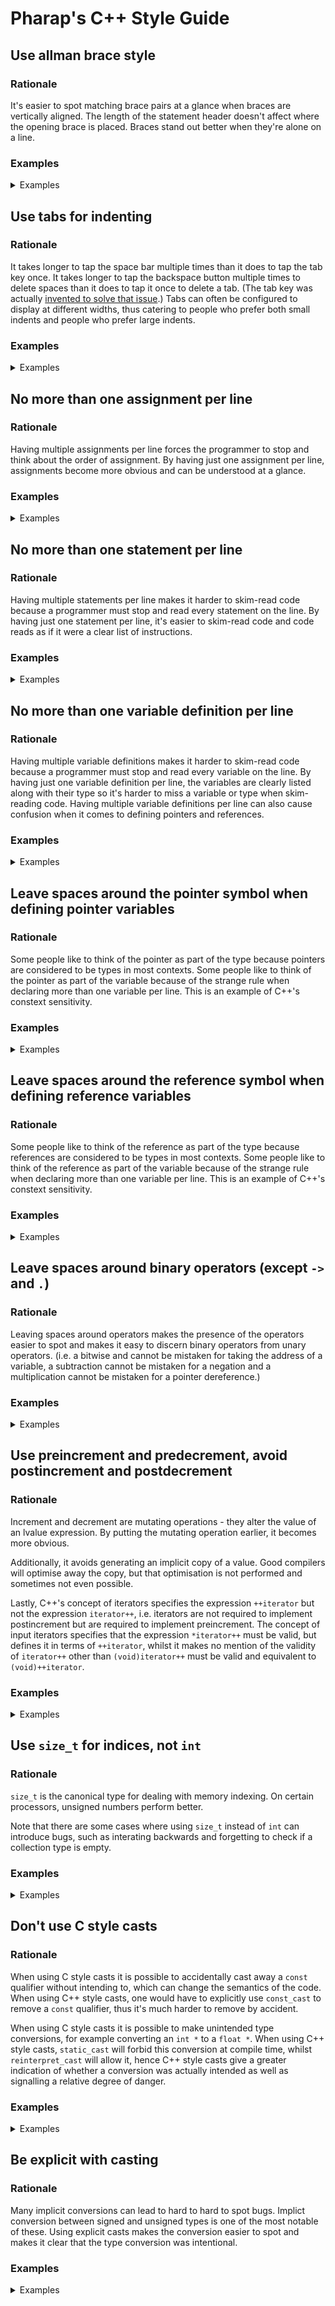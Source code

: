 # Pharap's C++ Style Guide

## Use allman brace style

### Rationale

It's easier to spot matching brace pairs at a glance when braces are vertically aligned.
The length of the statement header doesn't affect where the opening brace is placed.
Braces stand out better when they're alone on a line.

### Examples

<details><summary>Examples</summary>
<p>
**Good**
```cpp
int main(void)
{
	const auto integers = std::make_array(3, 5, 7, 9);
	
	int total = 0;
	
	for(size_t i = 0; i < integers.size(); ++i)
	{
		total += integers[i];
		if(integers[i] > 5)
			std::cout << integers[i] << '\n';
	}
	
	std::cout << total;
}
```

**Bad**
```cpp
int main(void) {
	const auto integers = std::make_array(3, 5, 7, 9);
	
	int total = 0;
	
	for(size_t i = 0; i < integers.size(); ++i) {
		total += integers[i];
		if(integers[i] > 5)
			std::cout << integers[i] << '\n';
	}
	
	std::cout << total;
}
```

**Bad**
```cpp
int main(void)
{ const auto integers = std::make_array(3, 5, 7, 9);
	
	int total = 0;
	
	for(size_t i = 0; i < integers.size(); ++i)
	{ total += integers[i];
		if(integers[i] > 5)
			std::cout << integers[i] << '\n';
	}
	
	std::cout << total;
}
```

**Bad**
```cpp
int main(void)
{
	const auto integers = std::make_array(3, 5, 7, 9);
	
	int total = 0;
	
	for(size_t i = 0; i < integers.size(); ++i)
	{
		total += integers[i];
		if(integers[i] > 5)
			std::cout << integers[i] << '\n'; }
	
	std::cout << total; }
```
</p>
</details>

## Use tabs for indenting

### Rationale

It takes longer to tap the space bar multiple times than it does to tap the tab key once.
It takes longer to tap the backspace button multiple times to delete spaces than it does to tap it once to delete a tab.
(The tab key was actually [invented to solve that issue](https://en.wikipedia.org/wiki/Tab_key#History).)
Tabs can often be configured to display at different widths, thus catering to people who prefer both small indents and people who prefer large indents.

### Examples

<details><summary>Examples</summary>
<p>
**Good**
```cpp
int main(void)
{
	const auto integers = std::make_array(3, 5, 7, 9);
	
	int total = 0;
	
	for(size_t i = 0; i < integers.size(); ++i)
	{
		total += integers[i];
		if(integers[i] > 5)
			std::cout << integers[i] << '\n';
	}
	
	std::cout << total;
}
```

**Bad**
```cpp
int main(void)
{
    const auto integers = std::make_array(3, 5, 7, 9);
    
    int total = 0;
    
    for(size_t i = 0; i < integers.size(); ++i)
    {
        total += integers[i];
        if(integers[i] > 5)
            std::cout << integers[i] << '\n';
    }
    
    std::cout << total;
}
```


**Bad**
```cpp
int main(void)
{
  const auto integers = std::make_array(3, 5, 7, 9);
  
  int total = 0;
  
  for(size_t i = 0; i < integers.size(); ++i)
  {
    total += integers[i];
    if(integers[i] > 5)
      std::cout << integers[i] << '\n';
  }
  
  std::cout << total;
}
```
</p>
</details>

## No more than one assignment per line

### Rationale

Having multiple assignments per line forces the programmer to stop and think about the order of assignment.
By having just one assignment per line, assignments become more obvious and can be understood at a glance.

### Examples

<details><summary>Examples</summary>
<p>
**Bad**
```cpp
red = green = blue = 0;
```

**Good**
```cpp
red = 0;
green = 0;
blue = 0;
```
</p>
</details>

## No more than one statement per line

### Rationale

Having multiple statements per line makes it harder to skim-read code because a programmer must stop and read every statement on the line.
By having just one statement per line, it's easier to skim-read code and code reads as if it were a clear list of instructions.

### Examples

<details><summary>Examples</summary>
<p>
**Good**
```cpp
const int value = array[i];
++i;
```

**Bad**
```cpp
const int value = array[i++];
```

**Good**
```cpp
++i;
++j;
const int value = i + j;
```

**Bad**
```cpp
const int value = ++i + ++j;
```
</p>
</details>

## No more than one variable definition per line

### Rationale

Having multiple variable definitions makes it harder to skim-read code because a programmer must stop and read every variable on the line.
By having just one variable definition per line, the variables are clearly listed along with their type so it's harder to miss a variable or type when skim-reading code.
Having multiple variable definitions per line can also cause confusion when it comes to defining pointers and references.

### Examples

<details><summary>Examples</summary>
<p>
**Good**
```cpp
int value = 0;
int * pointer = &value;
int & reference = value;
```

**Bad**
```cpp
int value = 0, * pointer = &value, & reference = value
```

**Bad**
```cpp
int value = 0, *pointer = &value, &reference = value
```
</p>
</details>

## Leave spaces around the pointer symbol when defining pointer variables

### Rationale

Some people like to think of the pointer as part of the type because pointers are considered to be types in most contexts.
Some people like to think of the pointer as part of the variable because of the strange rule when declaring more than one variable per line.
This is an example of C++'s constext sensitivity.

### Examples

<details><summary>Examples</summary>
<p>
**Good**
```cpp
int value = 0;
int * pointer = &value;
```

**Bad**
```cpp
int value = 0;
int* pointer = &value;
```

**Bad**
```cpp
int value = 0;
int *pointer = &value;
```
</p>
</details>

## Leave spaces around the reference symbol when defining reference variables

### Rationale

Some people like to think of the reference as part of the type because references are considered to be types in most contexts.
Some people like to think of the reference as part of the variable because of the strange rule when declaring more than one variable per line.
This is an example of C++'s constext sensitivity.

### Examples

<details><summary>Examples</summary>
<p>
**Good**
```cpp
int value = 0;
int & reference = value;
```

**Bad**
```cpp
int value = 0;
int& reference = value;
```

**Bad**
```cpp
int value = 0;
int &reference = value;
```
</p>
</details>

## Leave spaces around binary operators (except `->` and `.`)

### Rationale

Leaving spaces around operators makes the presence of the operators easier to spot and makes it easy to discern binary operators from unary operators.
(i.e. a bitwise and cannot be mistaken for taking the address of a variable, a subtraction cannot be mistaken for a negation and a multiplication cannot be mistaken for a pointer dereference.)

### Examples

<details><summary>Examples</summary>
<p>
**Good**
```cpp
float magnitude = std::sqrt((x * x) + (y * y));
float xNormal = x / magnitude;
float yNormal = y / magnitude;
```

**Bad**
```cpp
int magnitude = std::sqrt((x*x)+(y*y));
float xNormal = x/magnitude;
float yNormal = y/magnitude;
```
</p>
</details>

## Use preincrement and predecrement, avoid postincrement and postdecrement

### Rationale

Increment and decrement are mutating operations - they alter the value of an lvalue expression.
By putting the mutating operation earlier, it becomes more obvious.

Additionally, it avoids generating an implicit copy of a value.
Good compilers will optimise away the copy, but that optimisation is not performed and sometimes not even possible.

Lastly, C++'s concept of iterators specifies the expression `++iterator` but not the expression `iterator++`, i.e. iterators are not required to implement postincrement but are required to implement preincrement.
The concept of input iterators specifies that the expression `*iterator++` must be valid, but defines it in terms of `++iterator`, whilst it makes no mention of the validity of `iterator++` other than `(void)iterator++` must be valid and equivalent to `(void)++iterator`.

### Examples

<details><summary>Examples</summary>
<p>
**Good**
```cpp
// Mutating operation is given precidence
for(size_t i = 0; i < array.size(); ++i)
	++array[i];
```

**Bad**
```cpp
// Mutating operation is at the end of the line
for(size_t i = 0; i < array.size(); i++)
	array[i]++;
```
</p>
</details>

## Use `size_t` for indices, not `int`

### Rationale

`size_t` is the canonical type for dealing with memory indexing.
On certain processors, unsigned numbers perform better.

Note that there are some cases where using `size_t` instead of `int` can introduce bugs, such as interating backwards and forgetting to check if a collection type is empty.

### Examples

<details><summary>Examples</summary>
<p>
**Good**
```cpp
// No warnings, no errors
for(size_t i = 0; i < array.size(); ++i)
	array[i] += 2;
```

**Bad**
```cpp
// Fails if `array.size() > std::numeric_limits<int>::max`.
// Produces warning about comparing signed with unsigned.
for(int i = 0; i < array.size(); ++i)
	array[i] += 2;
```
</p>
</details>

## Don't use C style casts

### Rationale

When using C style casts it is possible to accidentally cast away a `const` qualifier without intending to, which can change the semantics of the code.
When using C++ style casts, one would have to explicitly use `const_cast` to remove a `const` qualifier, thus it's much harder to remove by accident.

When using C style casts it is possible to make unintended type conversions, for example converting an `int *` to a `float *`.
When using C++ style casts, `static_cast` will forbid this conversion at compile time, whilst `reinterpret_cast` will allow it, hence C++ style casts give a greater indication of whether a conversion was actually intended as well as signalling a relative degree of danger.

### Examples

<details><summary>Examples</summary>
<p>
**Good**
```cpp
// TBC
```
</p>
</details>

## Be explicit with casting

### Rationale

Many implicit conversions can lead to hard to hard to spot bugs.
Implict conversion between signed and unsigned types is one of the most notable of these.
Using explicit casts makes the conversion easier to spot and makes it clear that the type conversion was intentional.

### Examples

<details><summary>Examples</summary>
<p>
**Good**
```cpp
// Intent is clear
std::int8_t a = -5;
std::uint8_t b = static_cast<uint8_t>(a);
```

**Bad**
```cpp
// Was the author aware that they're converting a negative?
std::int8_t a = -5;
std::uint8_t b = a;
```
</p>
</details>

